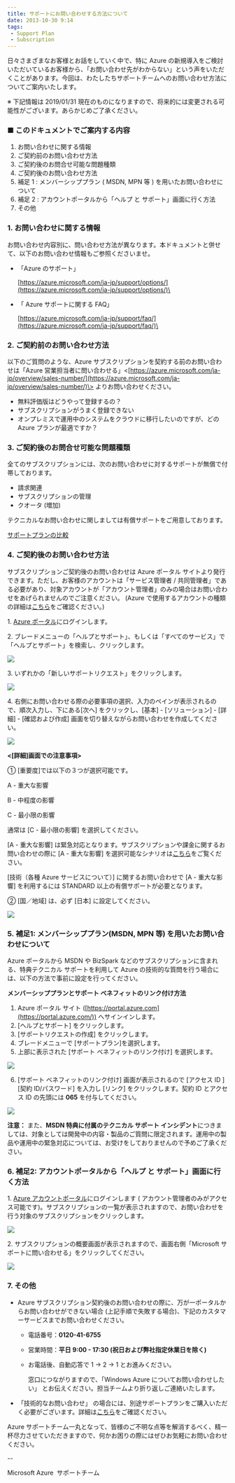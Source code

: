 ```yaml
---
title: サポートにお問い合わせする方法について
date: 2013-10-30 9:14
tags:
 - Support Plan
 - Subscription
---
```

日々さまざまなお客様とお話をしていく中で、特に Azure の新規導入をご検討いただいているお客様から、「お問い合わせ先がわからない」という声をいただくことがあります。今回は、わたしたちサポートチームへのお問い合わせ方法についてご案内いたします。

※ 下記情報は 2019/01/31 現在のものになりますので、将来的には変更される可能性がございます。あらかじめご了承ください。

### **■ このドキュメントでご案内する内容**

1.  お問い合わせに関する情報
2.  ご契約前のお問い合わせ方法
3.  ご契約後のお問合せ可能な問題種類
4.  ご契約後のお問い合わせ方法
5.  補足 1 : メンバーシッププラン ( MSDN, MPN 等 ) を用いたお問い合わせについて
6.  補足 2 : アカウントポータルから「ヘルプ と サポート」画面に行く方法
7.  その他

### 1. お問い合わせに関する情報

お問い合わせ内容別に、問い合わせ方法が異なります。本ドキュメントと併せて、以下のお問い合わせ情報もご参照くださいませ。

-   「Azure のサポート」
    
    [<https://azure.microsoft.com/ja-jp/support/options/](https://azure.microsoft.com/ja-jp/support/options/)\>
    

-   「 Azure サポートに関する FAQ」
    
    [<https://azure.microsoft.com/ja-jp/support/faq/](https://azure.microsoft.com/ja-jp/support/faq/)\>
    

### **2. ご契約前のお問い合わせ方法**

以下のご質問のような、Azure サブスクリプションを契約する前のお問い合わせは「Azure 営業担当者に問い合わせる」<[https://azure.microsoft.com/ja-jp/overview/sales-number/](https://azure.microsoft.com/ja-jp/overview/sales-number/)\> よりお問い合わせください。

-   無料評価版はどうやって登録するの？
-   サブスクリプションがうまく登録できない
-   オンプレミスで運用中のシステムをクラウドに移行したいのですが、どの Azure プランが最適ですか？

### **3\. ご契約後のお問合せ可能な問題種類**

全てのサブスクリプションには、次のお問い合わせに対するサポートが無償で付帯しております。

-   請求関連
-   サブスクリプションの管理
-   クオータ (増加)

テクニカルなお問い合わせに関しましては有償サポートをご用意しております。

[サポートプランの比較](https://azure.microsoft.com/ja-jp/support/plans/)

### **4. ご契約後のお問い合わせ方法**

サブスクリプションご契約後のお問い合わせは Azure ポータル サイトより発行できます。ただし、お客様のアカウントは「サービス管理者 / 共同管理者」である必要があり、対象アカウントが「アカウント管理者」のみの場合はお問い合わせをあげられませんのでご注意ください。 (Azure で使用するアカウントの種類の詳細は[こちら](https://blogs.msdn.microsoft.com/dsazurejp/2013/10/02/303/)をご確認ください。)

1. [Azure ポータル](https://portal.azure.com/)にログインします。

2\. ブレードメニューの「ヘルプとサポート」、もしくは「すべてのサービス」で「ヘルプとサポート」を検索し、クリックします。

![](./20131030a/b1-image01.png)

3\. いずれかの「新しいサポートリクエスト」をクリックします。

![](./20131030a/b1-image02.png)

4\. 右側にお問い合わせる際の必要事項の選択、入力のペインが表示されるので、順次入力し、下にある\[次へ\] をクリックし、\[基本\] - \[ソリューション\] - \[詳細\] - \[確認および作成\] 画面を切り替えながらお問い合わせを作成してください。

![](./20131030a/b1-image03.png)

**<\[詳細\]画面での注意事項>**

① \[重要度\]では以下の３つが選択可能です。

A - 重大な影響

B - 中程度の影響

C - 最小限の影響

通常は \[C - 最小限の影響\] を選択してください。

\[A - 重大な影響\] は緊急対応となります。サブスクリプションや課金に関するお問い合わせの際に \[A - 重大な影響\] を選択可能なシナリオは[こちら](https://blogs.msdn.microsoft.com/dsazurejp/2016/03/09/billing-seva-support/)をご覧ください。

\[技術（各種 Azure サービスについて）\] に関するお問い合わせで \[A - 重大な影響\] を利用するには STANDARD 以上の有償サポートが必要となります。

② \[国／地域\] は、必ず \[日本\] に設定してください。

![](./20131030a/b1-image04.png)


### **5. 補足1: メンバーシッププラン(MSDN, MPN 等) を用いたお問い合わせについて**

Azure ポータルから MSDN や BizSpark などのサブスクリプションに含まれる、特典テクニカル サポートを利用して Azure の技術的な質問を行う場合には、以下の方法で事前に設定を行ってください。

**メンバーシッププランとサポート ベネフィットのリンク付け方法**

1.  Azure ポータル サイト ([https://portal.azure.com](https://portal.azure.com/)) へサインインします。
2.  \[ヘルプとサポート\] をクリックします。
3.  \[サポートリクエストの作成\] をクリックします。
4.  ブレードメニューで \[サポートプラン\]を選択します。
5.  上部に表示された \[サポート ベネフィットのリンク付け\] を選択します。

![](./20131030a/b1-image05.png)

6.  \[サポート ベネフィットのリンク付け\] 画面が表示されるので \[アクセス ID \] \[契約 ID/パスワード\] を入力し \[リンク\] をクリックします。契約 ID とアクセス ID の先頭には **065** を付与してください。

![](./20131030a/b1-image06.png)

**注意：** また、**MSDN 特典に付属のテクニカル サポート インシデント**につきましては、対象としては開発中の内容・製品のご質問に限定されます。運用中の製品や運用中の緊急対応については、お受けをしておりませんので予めご了承ください。

### **6\. 補足2: アカウントポータルから「ヘルプ と サポート」画面に行く方法**

1. [Azure アカウントポータル](https://account.windowsazure.com/Subscriptions)にログインします ( アカウント管理者のみがアクセス可能です)。サブスクリプションの一覧が表示されますので、お問い合わせを行う対象のサブスクリプションをクリックします。

![](./20131030a/8726.image_4ABC01FB.png)

2\. サブスクリプションの概要画面が表示されますので、画面右側「Microsoft サポートに問い合わせる」をクリックしてください。

![](./20131030a/3566.image_408A678E.png)

### **7\. その他**

-   Azure サブスクリプション契約後のお問い合わせの際に、万が一ポータルからお問い合わせができない場合 (上記手順で失敗する場合)、下記のカスタマーサービスまでお問い合わせください。
    -   電話番号：**0120-41-6755**
    -   営業時間：**平日 9:00 - 17:30 (祝日および弊社指定休業日を除く)**
    -   お電話後、自動応答で 1 → 2 → 1 とお進みください。
        
        窓口につながりますので、「Windows Azure についてお問い合わせしたい」 とお伝えください。担当チームより折り返しご連絡いたします。
        
-   「技術的なお問い合わせ」 の場合には、別途サポートプランをご購入いただく必要がございます。詳細は[こちら](http://www.windowsazure.com/ja-jp/support/plans/)をご確認ください。

Azure サポートチーム一丸となって、皆様のご不明な点等を解消するべく、精一杯尽力させていただきますので、何かお困りの際にはぜひお気軽にお問い合わせください。

\--

Microsoft Azure  サポートチーム
